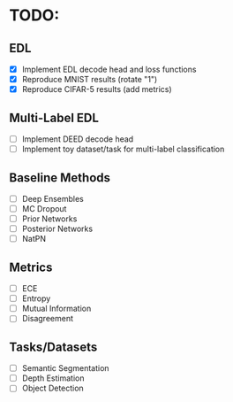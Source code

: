 # TODO:

## EDL
- [x] Implement EDL decode head and loss functions
- [x] Reproduce MNIST results (rotate "1")
- [x] Reproduce CIFAR-5 results (add metrics)

## Multi-Label EDL
- [ ] Implement DEED decode head
- [ ] Implement toy dataset/task for multi-label classification

## Baseline Methods
- [ ] Deep Ensembles
- [ ] MC Dropout
- [ ] Prior Networks
- [ ] Posterior Networks
- [ ] NatPN

## Metrics
- [ ] ECE
- [ ] Entropy
- [ ] Mutual Information
- [ ] Disagreement

## Tasks/Datasets
- [ ] Semantic Segmentation
- [ ] Depth Estimation
- [ ] Object Detection
